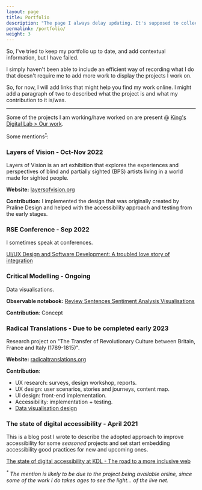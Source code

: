 ```yaml
---
layout: page
title: Portfolio
description: "The page I always delay updating. It's supposed to collect and showcase some of my work."
permalink: /portfolio/
weight: 3
---
```


So, I've tried to keep my portfolio up to date, and add contextual information, but I have failed.

I simply haven't been able to include an efficient way of recording what I do that doesn't require me to add more work to display the projects I work on.

So, for now, I will add links that might help you find my work online. I might add a paragraph of two to described what the project is and what my contribution to it is/was.

<hr>

Some of the projects I am working/have worked on are present @ [King's Digital Lab > Our work](https://kdl.kcl.ac.uk/our-work/).

Some mentions<sup><a href="#note">*</a></sup>:

### Layers of Vision - Oct-Nov 2022
Layers of Vision is an art exhibition that explores the experiences and perspectives of blind and partially sighted (BPS) artists living in a world made for sighted people.

**Website:** [layersofvision.org](https://layersofvision.org/)

**Contribution:** I implemented the design that was originally created by Praline Design and helped with the accessibility approach and testing from the early stages.

### RSE Conference - Sep 2022

I sometimes speak at conferences.

[UI/UX Design and Software Development: A troubled love story of integration](https://www.youtube.com/watch?v=hyXlcvhgGjA)

### Critical Modelling - Ongoing
Data visualisations.

**Observable notebook:** [Review Sentences Sentiment Analysis Visualisations](https://observablehq.com/@jmiguelv/critical-modeling-of-extensive-literary-data-review-sentences-sentiment-analysis?collection=@jmiguelv/critical-modeling-of-extensive-literary-data)

**Contribution**: Concept

### Radical Translations - Due to be completed early 2023
Research project on "The Transfer of Revolutionary Culture between Britain, France and Italy (1789-1815)".

**Website:** [radicaltranslations.org](https://radicaltranslations.org/)

**Contribution**: 
* UX research: surveys, design workshop, reports.
* UX design: user scenarios, stories and journeys, content map.
* UI design: front-end implementation.
* Accessibility: implementation + testing.
* [Data visualisation design](https://radicaltranslations.org/database/timeline/?page=1&page_size=1000)

### The state of digital accessibility - April 2021

This is a blog post I wrote to describe the adopted approach to improve accessibility for some _seasoned_ projects and set start embedding accessibility good practices for new and upcoming ones.

[The state of digital accessibility at KDL - The road to a more inclusive web](https://kdl.kcl.ac.uk/blog/state-digital-accessibility-kdl/)

<a id="note"></a>
<em><sup>*</sup> The mention is likely to be due to the project being available online, since some of the work I do takes ages to see the light... of the live net.</em>